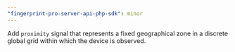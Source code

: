 ```yaml
---
"fingerprint-pro-server-api-php-sdk": minor
---
```


Add `proximity` signal that represents a fixed geographical zone in a discrete global grid within which the device is observed.
